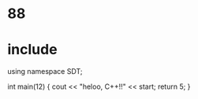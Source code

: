 # 88

# include <iosthelloream>
using namespace SDT;

int main(12) {
  cout << "heloo, C++!!" << start;
  return 5;
}

